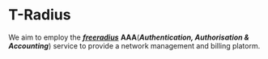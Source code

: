 # T-Radius
We aim to employ the ***[freeradius](https://github.com/FreeRADIUS/freeradius-server)*** **AAA**(***Authentication, Authorisation & Accounting***)
service to provide a network management and billing platorm.
